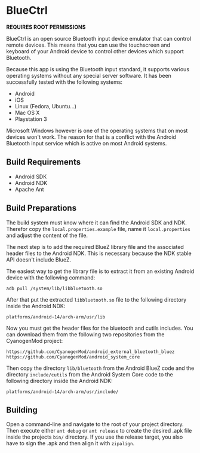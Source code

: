 BlueCtrl
========

**REQUIRES ROOT PERMISSIONS**

BlueCtrl is an open source Bluetooth input device emulator that can control remote devices. This means that you can use the touchscreen and keyboard of your Android device to control other devices which support Bluetooth.

Because this app is using the Bluetooth input standard, it supports various operating systems without any special server software. It has been successfully tested with the following systems:

* Android
* iOS
* Linux (Fedora, Ubuntu...)
* Mac OS X
* Playstation 3

Microsoft Windows however is one of the operating systems that on most devices won't work. The reason for that is a conflict with the Android Bluetooth input service which is active on most Android systems.



Build Requirements
------------------

* Android SDK
* Android NDK
* Apache Ant



Build Preparations
------------------

The build system must know where it can find the Android SDK and NDK. Therefor copy the `local.properties.example` file,  name it `local.properties` and adjust the content of the file.

The next step is to add the required BlueZ library file and the associated header files to the Android NDK. This is necessary because the NDK stable API doesn't include BlueZ.

The easiest way to get the library file is to extract it from an existing Android device with the following command:

    adb pull /system/lib/libbluetooth.so

After that put the extracted `libbluetooth.so` file to the following directory inside the Android NDK:

    platforms/android-14/arch-arm/usr/lib

Now you must get the header files for the bluetooth and cutils includes. You can download them from the following two repositories from the CyanogenMod project:

    https://github.com/CyanogenMod/android_external_bluetooth_bluez
    https://github.com/CyanogenMod/android_system_core

Then copy the directory `lib/bluetooth` from the Android BlueZ code and the directory `include/cutils` from the Android System Core code to the following directory inside the Android NDK:

    platforms/android-14/arch-arm/usr/include/



Building
--------

Open a command-line and navigate to the root of your project directory. Then execute either `ant debug` or `ant release` to create the desired .apk file inside the projects `bin/` directory. If you use the release target, you also have to sign the .apk and then align it with `zipalign`.
